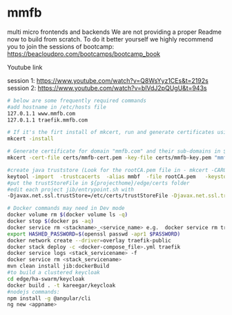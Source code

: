 # mmfb
multi micro frontends and backends
We are not providing a proper Readme now to build from scratch.
To do it better yourself we highly recommend you to join the sessions of bootcamp: https://beacloudpro.com/bootcamps/bootcamp_book

Youtube link

session 1: https://www.youtube.com/watch?v=Q8WsYyz1CEs&t=2192s
session 2: https://www.youtube.com/watch?v=blVdJ2pQUgU&t=943s

```bash
# below are some frequently required commands 
#add hostname in /etc/hosts file
127.0.1.1 www.mmfb.com
127.0.1.1 traefik.mmfb.com

# If it's the firt install of mkcert, run and generate certificates using [mkcert](https://github.com/FiloSottile/mkcert) :
mkcert -install

# Generate certificate for domain "mmfb.com" and their sub-domains in ${projecthome}/edge/certs folder
mkcert -cert-file certs/mmfb-cert.pem -key-file certs/mmfb-key.pem "mmfb.com" "*.mmfb.com"

#create java truststore (Look for the rootCA.pem file in - mkcert -CAROOT)
keytool -import  -trustcacerts  -alias mmbf  -file rootCA.pem   -keystore trustStoreFile
#put the trustStoreFile in ${projecthome}/edge/certs folder
#edit each project jib/entrypoint.sh with 
-Djavax.net.ssl.trustStore=/etc/certs/trustStoreFile -Djavax.net.ssl.trustStorePassword=<password>

# Docker commands may need in Dev mode
docker volume rm $(docker volume ls -q)
docker stop $(docker ps -aq)
docker service rm <stackname>_<service_name> e.g.  docker service rm traefik_frontend2
export HASHED_PASSWORD=$(openssl passwd -apr1 $PASSWORD)
docker network create --driver=overlay traefik-public
docker stack deploy -c <docker-compose_file>.yml traefik
docker service logs <stack_servicename> -f
docker service rm <stack_servicename>
mvn clean install jib:dockerBuild
#to build a clustered keycloak
cd edge/ha-swarm/keycloak
docker build . -t kareegar/keycloak
#nodejs commands:
npm install -g @angular/cli
ng new <appname>

```
